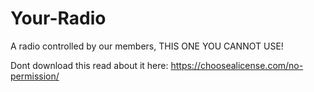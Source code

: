 # Your-Radio
A radio controlled by our members, THIS ONE YOU CANNOT USE!

Dont download this read about it here: https://choosealicense.com/no-permission/
